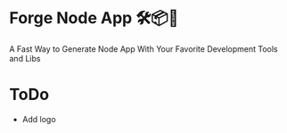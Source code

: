# Forge Node App 🛠📦🎊

A Fast Way to Generate Node App With Your Favorite Development Tools and Libs

# ToDo

- Add logo
